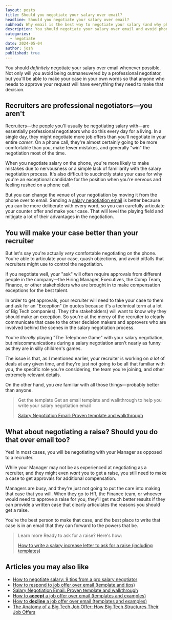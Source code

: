 ```yaml
---
layout: posts
title: Should you negotiate your salary over email?
headline: Should you negotiate your salary over email?
subhead: Why email is the best way to negotiate your salary (and why phone negotiations are bad)
description: You should negotiate your salary over email and avoid phone calls or in-person negotiations. Here's why.
categories:
  - negotiate
date: 2024-05-04
author: josh
published: true
---
```


You should _definitely_ negotiate your salary over email whenever possible. Not only will you avoid being outmaneuvered by a professional negotiator, but you'll be able to make your case in your own words so that anyone who needs to approve your request will have everything they need to make that decision.

## Recruiters are professional negotiators—you aren't

Recruiters—the people you'll usually be negotiating salary with—are essentially professional negotiators who do this every day for a living. In a single day, they might negotiate more job offers than you'll negotiate in your entire _career_. On a phone call, they're almost certainly going to be more comfortable than you, make fewer mistakes, and generally "win" the negotiation most of the time.

When you negotiate salary on the phone, you're more likely to make mistakes due to nervousness or a simple lack of familiarity with the salary negotiation process. It's also difficult to succinctly state your case for why you're an exceptional candidate for the position when you're nervous and feeling rushed on a phone call.

But you can change the venue of your negotiation by moving it from the phone over to email. Sending a [salary negotiation email](/salary-negotiation-email-sample/) is better because you can be more deliberate with every word, so you can carefully articulate your counter offer and make your case. That will level the playing field and mitigate a lot of their advantages in the negotiation.

## You will make your case better than your recruiter

But let's say you're actually _very_ comfortable negotiating on the phone. You're able to articulate your case, quash objections, and avoid pitfalls that recruiters might use to control the negotiation.

If you negotiate well, your "ask" will often require approvals from different people in the company—the Hiring Manager, Executives, the Comp Team, Finance, or other stakeholders who are brought in to make compensation exceptions for the best talent.

In order to get approvals, your recruiter will need to take your case to them and ask for an "Exception" (in quotes because it's a technical term at a lot of Big Tech companies). They (the stakeholders) will want to know _why_ they should make an exception. So you're at the mercy of the recruiter to clearly communicate that case to the other decision makers and approvers who are involved behind the scenes in the salary negotiation process.

You're *literally* playing "The Telephone Game" with your salary negotiation, but miscommunications during a salary negotiation aren't nearly as funny as they are in silly children's games.

The issue is that, as I mentioned earlier, your recruiter is working on _a lot_ of deals at any given time, and they're just not going to be all that familiar with you, the specific role you're considering, the team you're joining, and other extremely relevant details.

On the other hand, you _are_ familiar with all those things—probably better than anyone.

<blockquote class="ico link-callout">
  <p><span>Get the template</span> Get an email template and walkthrough to help you write your salary negotiation email</p>
  <p><a href="/salary-negotiation-email-sample/">Salary Negotiation Email: Proven template and walkthrough <i class="fas fa-angle-double-right"></i></a></p>
</blockquote>

## What about negotiating a raise? Should you do that over email too?

Yes! In most cases, you will be negotiating with your Manager as opposed to a recruiter. 

While your Manager may not be as experienced at negotiating as a recruiter, and they might even _want_ you to get a raise, you still need to make a case to get approvals for additional compensation.

Managers are busy, and they're just not going to put the care into making that case that you will. When they go to HR, the Finance team, or whoever would need to approve a raise for you, they'll get much better results if they can provide a written case that clearly articulates the reasons you should get a raise.

You're the best person to make that case, and the best place to write that case is in an email that they can forward to the powers that be.

<blockquote class="ico link-callout">
  <p><span>Learn more</span> Ready to ask for a raise? Here's how:</p>
  <p><a href="/salary-increase-letter-sample/">How to write a salary increase letter to ask for a raise (including templates) <i class="fas fa-angle-double-right"></i></a></p>
</blockquote>

## Articles you may also like

- [How to negotiate salary: 9 tips from a pro salary negotiator](/salary-negotiation-guide/)
- [How to respond to job offer over email (template and tips)](respond-to-job-offer-email)
- [Salary Negotiation Email: Proven template and walkthrough](/salary-negotiation-email-sample/)
- [How to **accept** a job offer over email (templates and examples)](accept-job-offer-email)
- [How to **decline** a job offer over email (templates and examples)](decline-job-offer-email)
- [The Anatomy of a Big Tech Job Offer: How Big Tech Structures Their Job Offers](/big-tech-job-offer-overview/)